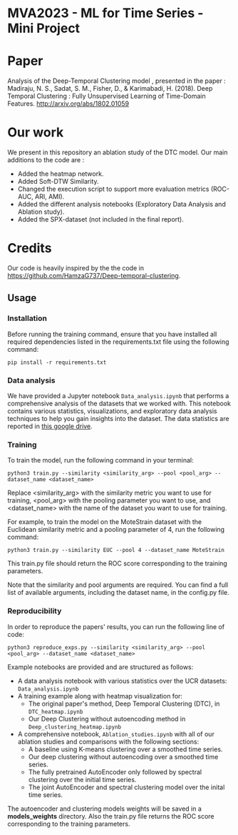 # MVA2023 - ML for Time Series - Mini Project

# Paper

Analysis of the Deep-Temporal Clustering model , presented in the paper :
Madiraju, N. S., Sadat, S. M., Fisher, D., & Karimabadi, H. (2018). Deep Temporal Clustering : Fully Unsupervised Learning of Time-Domain Features. <http://arxiv.org/abs/1802.01059>

# Our work

We present in this repository an ablation study of the DTC model.
Our main additions to the code are :

* Added the heatmap network.
* Added Soft-DTW Similarity.
* Changed the execution script to support more evaluation metrics (ROC-AUC, ARI, AMI).
* Added the different analysis notebooks (Exploratory Data Analysis and Ablation study).
* Added the SPX-dataset (not included in the final report).

# Credits

Our code is heavily inspired by the the code in <https://github.com/HamzaG737/Deep-temporal-clustering>.

## Usage

### Installation

Before running the training command, ensure that you have installed all required dependencies listed in the requirements.txt file using the following command:

```shell
pip install -r requirements.txt
```

### Data analysis

We have provided a Jupyter notebook `Data_analysis.ipynb` that performs a comprehensive analysis of the datasets that we worked with. This notebook contains various statistics, visualizations, and exploratory data analysis techniques to help you gain insights into the dataset.
The data statistics are reported in [this google drive](https://drive.google.com/drive/folders/1WirGW4yI1m0QaUbWZeHbSOLBSDyChf8l?usp=sharing).

### Training

To train the model, run the following command in your terminal:

```shell
python3 train.py --similarity <similarity_arg> --pool <pool_arg> --dataset_name <dataset_name>
```

Replace <similarity_arg> with the similarity metric you want to use for training, <pool_arg> with the pooling parameter you want to use, and <dataset_name> with the name of the dataset you want to use for training.

For example, to train the model on the MoteStrain dataset with the Euclidean similarity metric and a pooling parameter of 4, run the following command:

```shell
python3 train.py --similarity EUC --pool 4 --dataset_name MoteStrain
```

This train.py file should return the ROC score corresponding to the training parameters.

Note that the similarity and pool arguments are required. You can find a full list of available arguments, including the dataset name, in the config.py file.

### Reproducibility

In order to reproduce the papers' results, you can run the following line of code:

```shell
python3 reproduce_exps.py --similarity <similarity_arg> --pool <pool_arg> --dataset_name <dataset_name>
```

Example notebooks are provided and are structured as follows:

<!-- not organized, maybe we can have bullet points with notebooks and small descriptions?  -->
* A data analysis notebook with various statistics over the UCR datasets: `Data_analysis.ipynb`
* A training example along with heatmap visualization for:
  * The original paper's method, Deep Temporal Clustering (DTC), in `DTC_heatmap.ipynb`
  * Our Deep Clustering without autoencoding method in `Deep_clustering_heatmap.ipynb`
* A comprehensive notebook, `Ablation_studies.ipynb` with all of our ablation studies and comparisons with the following sections:
  * A baseline using K-means clustering over a smoothed time series.
  * Our deep clustering without autoencoding over a smoothed time series.
  * The fully pretrained AutoEncoder only followed by spectral clustering over the initial time series.
  * The joint AutoEncoder and spectral clustering model over the inital time series.

The autoencoder and clustering models weights will be saved in a **models_weights** directory. Also the train.py file returns the ROC score corresponding to the training parameters.
